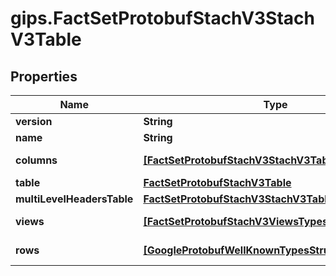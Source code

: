 # gips.FactSetProtobufStachV3StachV3Table

## Properties

Name | Type | Description | Notes
------------ | ------------- | ------------- | -------------
**version** | **String** |  | [optional] 
**name** | **String** |  | [optional] 
**columns** | [**[FactSetProtobufStachV3StachV3TableTypesColumn]**](FactSetProtobufStachV3StachV3TableTypesColumn.md) |  | [optional] [readonly] 
**table** | [**FactSetProtobufStachV3Table**](FactSetProtobufStachV3Table.md) |  | [optional] 
**multiLevelHeadersTable** | [**FactSetProtobufStachV3StachV3Table**](FactSetProtobufStachV3StachV3Table.md) |  | [optional] 
**views** | [**[FactSetProtobufStachV3ViewsTypesView]**](FactSetProtobufStachV3ViewsTypesView.md) |  | [optional] [readonly] 
**rows** | [**[GoogleProtobufWellKnownTypesStruct]**](GoogleProtobufWellKnownTypesStruct.md) |  | [optional] [readonly] 


